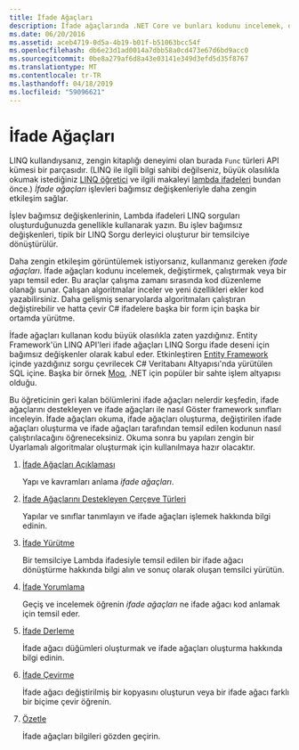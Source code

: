 ```yaml
---
title: İfade Ağaçları
description: İfade ağaçlarında .NET Core ve bunları kodunu incelemek, değiştirmek, çalıştırmak ve yapıları olarak temsil etmek üzere kullanma hakkında bilgi edinin.
ms.date: 06/20/2016
ms.assetid: aceb4719-0d5a-4b19-b01f-b51063bcc54f
ms.openlocfilehash: db6e23d1ad0014a7dbb58a0cd473e67d6bd9acc0
ms.sourcegitcommit: 0be8a279af6d8a43e03141e349d3efd5d35f8767
ms.translationtype: MT
ms.contentlocale: tr-TR
ms.lasthandoff: 04/18/2019
ms.locfileid: "59096621"
---
```

# <a name="expression-trees"></a>İfade Ağaçları

LINQ kullandıysanız, zengin kitaplığı deneyimi olan burada `Func` türleri API kümesi bir parçasıdır. (LINQ ile ilgili bilgi sahibi değilseniz, büyük olasılıkla okumak istediğiniz [LINQ öğretici](linq/index.md) ve ilgili makaleyi [lambda ifadeleri](./programming-guide/statements-expressions-operators/lambda-expressions.md) bundan önce.) *İfade ağaçları* işlevleri bağımsız değişkenleriyle daha zengin etkileşim sağlar.

İşlev bağımsız değişkenlerinin, Lambda ifadeleri LINQ sorguları oluşturduğunuzda genellikle kullanarak yazın. Bu işlev bağımsız değişkenleri, tipik bir LINQ Sorgu derleyici oluşturur bir temsilciye dönüştürülür. 

Daha zengin etkileşim görüntülemek istiyorsanız, kullanmanız gereken *ifade ağaçları*.
İfade ağaçları kodunu incelemek, değiştirmek, çalıştırmak veya bir yapı temsil eder. Bu araçlar çalışma zamanı sırasında kod düzenleme olanağı sunar. Çalışan algoritmalar inceler ve yeni özellikleri ekler kod yazabilirsiniz. Daha gelişmiş senaryolarda algoritmaları çalıştıran değiştirebilir ve hatta çevir C# ifadelere başka bir form için başka bir ortamda yürütme.

İfade ağaçları kullanan kodu büyük olasılıkla zaten yazdığınız. Entity Framework'ün LINQ API'leri ifade ağaçları LINQ Sorgu ifade deseni için bağımsız değişkenler olarak kabul eder.
Etkinleştiren [Entity Framework](/ef/) içinde yazdığınız sorgu çevrilecek C# Veritabanı Altyapısı'nda yürütülen SQL içine. Başka bir örnek [Moq](https://github.com/Moq/moq), .NET için popüler bir sahte işlem altyapısı olduğu.

Bu öğreticinin geri kalan bölümlerini ifade ağaçları nelerdir keşfedin, ifade ağaçlarını destekleyen ve ifade ağaçları ile nasıl Göster framework sınıfları inceleyin. İfade ağaçları okuma, ifade ağaçları oluşturma, değiştirilen ifade ağaçları oluşturma ve ifade ağaçları tarafından temsil edilen kodunun nasıl çalıştırılacağını öğreneceksiniz. Okuma sonra bu yapıları zengin bir Uyarlamalı algoritmalar oluşturmak için kullanılmaya hazır olacaktır.

1. [İfade Ağaçları Açıklaması](expression-trees-explained.md)

    Yapı ve kavramları anlama *ifade ağaçları*.
    
2. [İfade Ağaçlarını Destekleyen Çerçeve Türleri](expression-classes.md)
    
    Yapılar ve sınıflar tanımlayın ve ifade ağaçları işlemek hakkında bilgi edinin.
    
3. [İfade Yürütme](expression-trees-execution.md)

    Bir temsilciye Lambda ifadesiyle temsil edilen bir ifade ağacı dönüştürme hakkında bilgi alın ve sonuç olarak oluşan temsilci yürütün.

4. [İfade Yorumlama](expression-trees-interpreting.md)

    Geçiş ve incelemek öğrenin *ifade ağaçları* ne ifade ağacı kod anlamak için temsil eder.

5. [İfade Derleme](expression-trees-building.md)

    İfade ağacı düğümleri oluşturmak ve ifade ağaçları oluşturma hakkında bilgi edinin.

6. [İfade Çevirme](expression-trees-translating.md)

    İfade ağacı değiştirilmiş bir kopyasını oluşturun veya bir ifade ağacı farklı bir biçime çevir öğrenin.

7. [Özetle](expression-trees-summary.md)

    İfade ağaçları bilgileri gözden geçirin.
